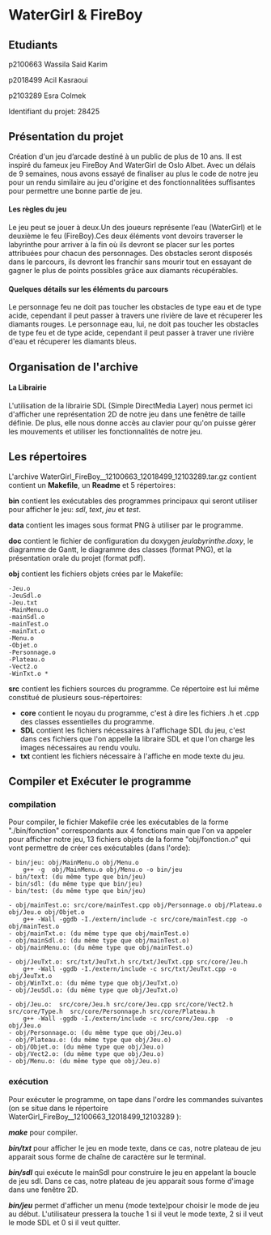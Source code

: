 # WaterGirl & FireBoy



## Etudiants

p2100663 Wassila Said Karim

p2018499 Acil Kasraoui

p2103289 Esra Colmek

Identifiant du projet: 28425
## Présentation du projet 

Création d'un jeu d’arcade destiné à un public de plus de 10 ans. Il est inspiré du fameux jeu FireBoy And WaterGirl de Oslo Albet. Avec un délais de 9 semaines, nous avons essayé de finaliser au plus le code de notre jeu pour un rendu similaire au jeu d'origine et des fonctionnalitées suffisantes pour permettre une bonne partie de jeu.



#### Les règles du jeu

Le jeu peut se jouer à deux.Un des joueurs représente l’eau (WaterGirl) et le deuxième le feu (FireBoy).Ces deux éléments vont devoirs traverser le labyrinthe pour arriver à la fin où ils devront se placer sur les portes attribuées pour chacun des personnages. Des obstacles seront disposés dans le parcours, ils devront les franchir sans mourir tout en essayant de gagner le plus de points possibles grâce aux diamants récupérables.

#### Quelques détails sur les éléments du parcours

Le personnage feu ne doit pas toucher les obstacles de type eau et de type acide, cependant il peut passer à travers une rivière de lave et récuperer les diamants rouges.
Le personnage eau, lui, ne doit pas toucher les obstacles de type feu et de type acide, cependant il peut passer à traver une rivière d'eau et récuperer les diamants bleus.


## Organisation de l'archive

#### La Librairie
L'utilisation de la librairie SDL (Simple DirectMedia Layer) nous permet ici d'afficher une représentation 2D de notre jeu dans une fenêtre de taille définie. De plus, elle nous donne accès au clavier pour qu'on puisse gérer les mouvements et utiliser les fonctionnalités de notre jeu.

## Les répertoires

L'archive WaterGirl_FireBoy__12100663_12018499_12103289.tar.gz contient contient un **Makefile**, un **Readme** et 5 répertoires:

**bin** contient les exécutables des
programmes principaux qui seront utiliser pour afficher le jeu: *sdl*, *text*, *jeu* et *test*.

**data** contient les images sous format PNG à utiliser par le programme. 

**doc** contient le fichier de configuration du doxygen *jeulabyrinthe.doxy*, le diagramme de Gantt, le diagramme des classes (format PNG), et la présentation orale du projet (format pdf).

**obj** contient les fichiers objets crées par le Makefile: 

    -Jeu.o 
    -JeuSdl.o 
    -Jeu.txt 
    -MainMenu.o 
    -mainSdl.o 
    -mainTest.o 
    -mainTxt.o 
    -Menu.o 
    -Objet.o 
    -Personnage.o
    -Plateau.o 
    -Vect2.o 
    -WinTxt.o *

**src** contient les fichiers sources du programme. Ce répertoire est lui même constitué de plusieurs sous-répertoires:

- **core** contient le noyau du programme, c'est à dire les fichiers .h et .cpp des classes essentielles du programme.
- **SDL** contient les fichiers nécessaires à l'affichage SDL du jeu, c'est dans ces fichiers que l'on appelle la libraire SDL et que l'on charge les images nécessaires au rendu voulu.
- **txt** contient les fichiers nécessaire à l'affiche en mode texte du jeu.

## Compiler et Exécuter le programme
### compilation

Pour compiler, le fichier Makefile crée les exécutables de la forme "./bin/fonction" correspondants aux 4 fonctions main que l'on va appeler pour afficher notre jeu, 13 fichiers objets de la forme "obj/fonction.o" qui vont permettre de créer ces exécutables (dans l'orde):

    - bin/jeu: obj/MainMenu.o obj/Menu.o 
        g++ -g  obj/MainMenu.o obj/Menu.o -o bin/jeu
    - bin/text: (du même type que bin/jeu)
    - bin/sdl: (du même type que bin/jeu)
    - bin/test: (du même type que bin/jeu)
    
    - obj/mainTest.o: src/core/mainTest.cpp obj/Personnage.o obj/Plateau.o obj/Jeu.o obj/Objet.o
        g++ -Wall -ggdb -I./extern/include -c src/core/mainTest.cpp -o obj/mainTest.o
    - obj/mainTxt.o: (du même type que obj/mainTest.o)
    - obj/mainSdl.o: (du même type que obj/mainTest.o)
    - obj/mainMenu.o: (du même type que obj/mainTest.o)

    - obj/JeuTxt.o: src/txt/JeuTxt.h src/txt/JeuTxt.cpp src/core/Jeu.h 
        g++ -Wall -ggdb -I./extern/include -c src/txt/JeuTxt.cpp -o obj/JeuTxt.o
    - obj/WinTxt.o: (du même type que obj/JeuTxt.o)
    - obj/JeuSdl.o: (du même type que obj/JeuTxt.o)

    - obj/Jeu.o:  src/core/Jeu.h src/core/Jeu.cpp src/core/Vect2.h src/core/Type.h  src/core/Personnage.h src/core/Plateau.h
        g++ -Wall -ggdb -I./extern/include -c src/core/Jeu.cpp  -o obj/Jeu.o
    - obj/Personnage.o: (du même type que obj/Jeu.o)
    - obj/Plateau.o: (du même type que obj/Jeu.o)
    - obj/Objet.o: (du même type que obj/Jeu.o)
    - obj/Vect2.o: (du même type que obj/Jeu.o)
    - obj/Menu.o: (du même type que obj/Jeu.o)

### exécution

Pour exécuter le programme, on tape dans l'ordre les commandes suivantes (on se situe dans le répertoire WaterGirl_FireBoy__12100663_12018499_12103289
):

***make*** pour compiler.

***bin/txt*** pour afficher le jeu en mode texte, dans ce cas, notre plateau de jeu apparait sous forme de chaîne de caractère sur le terminal. 

***bin/sdl*** qui exécute le mainSdl pour construire le jeu en appelant la boucle de jeu sdl. Dans ce cas, notre plateau de jeu apparait sous forme d'image dans une fenêtre 2D.

***bin/jeu*** permet d'afficher un menu (mode texte)pour choisir le mode de jeu au début. L'utilisateur pressera la touche 1 si il veut le mode texte, 2 si il veut le mode SDL et 0 si il veut quitter.

